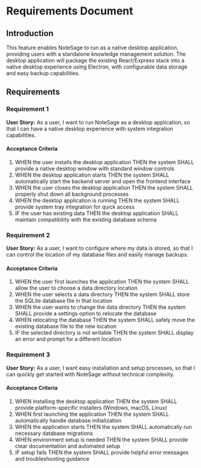 # Requirements Document

## Introduction

This feature enables NoteSage to run as a native desktop application, providing users with a standalone knowledge management solution. The desktop application will package the existing React/Express stack into a native desktop experience using Electron, with configurable data storage and easy backup capabilities.

## Requirements

### Requirement 1

**User Story:** As a user, I want to run NoteSage as a desktop application, so that I can have a native desktop experience with system integration capabilities.

#### Acceptance Criteria

1. WHEN the user installs the desktop application THEN the system SHALL provide a native desktop window with standard window controls
2. WHEN the desktop application starts THEN the system SHALL automatically start the backend server and open the frontend interface
3. WHEN the user closes the desktop application THEN the system SHALL properly shut down all background processes
4. WHEN the desktop application is running THEN the system SHALL provide system tray integration for quick access
5. IF the user has existing data THEN the desktop application SHALL maintain compatibility with the existing database schema

### Requirement 2

**User Story:** As a user, I want to configure where my data is stored, so that I can control the location of my database files and easily manage backups.

#### Acceptance Criteria

1. WHEN the user first launches the application THEN the system SHALL allow the user to choose a data directory location
2. WHEN the user selects a data directory THEN the system SHALL store the SQLite database file in that location
3. WHEN the user wants to change the data directory THEN the system SHALL provide a settings option to relocate the database
4. WHEN relocating the database THEN the system SHALL safely move the existing database file to the new location
5. IF the selected directory is not writable THEN the system SHALL display an error and prompt for a different location

### Requirement 3

**User Story:** As a user, I want easy installation and setup processes, so that I can quickly get started with NoteSage without technical complexity.

#### Acceptance Criteria

1. WHEN installing the desktop application THEN the system SHALL provide platform-specific installers (Windows, macOS, Linux)
2. WHEN first launching the application THEN the system SHALL automatically handle database initialization
3. WHEN the application starts THEN the system SHALL automatically run necessary database migrations
4. WHEN environment setup is needed THEN the system SHALL provide clear documentation and automated setup
5. IF setup fails THEN the system SHALL provide helpful error messages and troubleshooting guidance
